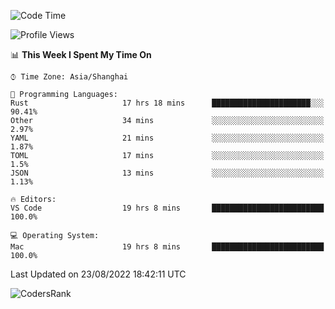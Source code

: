 <!--START_SECTION:waka-->
![Code Time](http://img.shields.io/badge/Code%20Time-1%2C647%20hrs%202%20mins-blue)

![Profile Views](http://img.shields.io/badge/Profile%20Views-14-blue)

📊 **This Week I Spent My Time On** 

```text
⌚︎ Time Zone: Asia/Shanghai

💬 Programming Languages: 
Rust                     17 hrs 18 mins      ██████████████████████░░░   90.41% 
Other                    34 mins             ░░░░░░░░░░░░░░░░░░░░░░░░░   2.97% 
YAML                     21 mins             ░░░░░░░░░░░░░░░░░░░░░░░░░   1.87% 
TOML                     17 mins             ░░░░░░░░░░░░░░░░░░░░░░░░░   1.5% 
JSON                     13 mins             ░░░░░░░░░░░░░░░░░░░░░░░░░   1.13%

🔥 Editors: 
VS Code                  19 hrs 8 mins       █████████████████████████   100.0%

💻 Operating System: 
Mac                      19 hrs 8 mins       █████████████████████████   100.0%

```


 Last Updated on 23/08/2022 18:42:11 UTC
<!--END_SECTION:waka-->

![CodersRank](https://cr-skills-chart-widget.azurewebsites.net/api/api?username=BugenZhao&padding=16&tooltip=true&branding=false&sort-by-score=true&skills=Rust%2C%20Swift%2C%20C%2C%20TypeScript%2C%20Java%2C%20Go%2C%20Dart%2C%20C%2B%2B%2C%20Python%2C%20Assembly%2C%20Shell%2C%20Kotlin)
